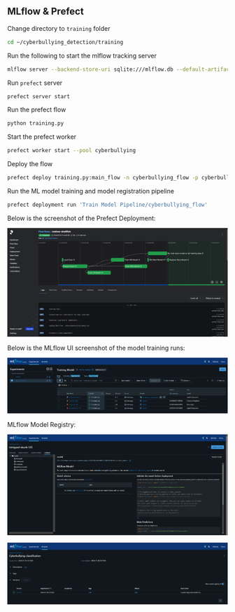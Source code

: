 ## MLflow & Prefect

Change directory to `training` folder
```bash
cd ~/cyberbullying_detection/training
```

Run the following to start the mlflow tracking server
```bash
mlflow server --backend-store-uri sqlite:///mlflow.db --default-artifact-root=s3://mlops-zoomcamp-cyberbullying/
```

Run `prefect` server
```bash
prefect server start
```

Run the prefect flow
```bash
python training.py
```

Start the prefect worker
```bash
prefect worker start --pool cyberbullying
```

Deploy the flow
```bash
prefect deploy training.py:main_flow -n cyberbullying_flow -p cyberbullying
```

Run the ML model training and model registration pipeline
```bash
prefect deployment run 'Train Model Pipeline/cyberbullying_flow'
```

Below is the screenshot of the Prefect Deployment:

![prefect](images/prefect.png)

Below is the MLflow UI screenshot of the model training runs:

![mlflow](images/mlflow_1.png)

MLflow Model Registry:

![mlflow](images/mlflow_2.png)

![mlflow](images/mlflow_3.png)
